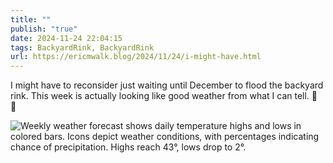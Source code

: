 ```yaml
---
title: ""
publish: "true"
date: 2024-11-24 22:04:15
tags: BackyardRink, BackyardRink
url: https://ericmwalk.blog/2024/11/24/i-might-have.html
---
```


I might have to reconsider just waiting until December to flood the backyard rink. This week is actually looking like good weather from what I can tell. 🧊 🤔

![Weekly weather forecast shows daily temperature highs and lows in colored bars. Icons depict weather conditions, with percentages indicating chance of precipitation. Highs reach 43°, lows drop to 2°.](https://ericmwalk.blog/uploads/2024/img-0966.png)